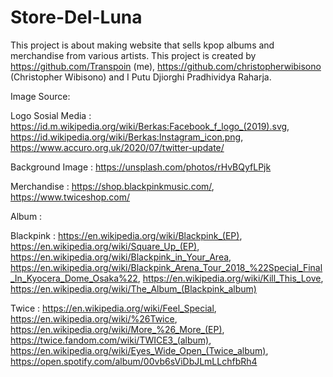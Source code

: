 # Store-Del-Luna
This project is about making website that sells kpop albums and merchandise from various artists. This project is created by https://github.com/Transpoin (me), https://github.com/christopherwibisono (Christopher Wibisono) and I Putu Djiorghi Pradhividya Raharja.

Image Source:

Logo Sosial Media :
https://id.m.wikipedia.org/wiki/Berkas:Facebook_f_logo_(2019).svg,
https://id.wikipedia.org/wiki/Berkas:Instagram_icon.png,
https://www.accuro.org.uk/2020/07/twitter-update/

Background Image :
https://unsplash.com/photos/rHvBQyfLPjk

Merchandise :
https://shop.blackpinkmusic.com/,
https://www.twiceshop.com/

Album :

Blackpink :
https://en.wikipedia.org/wiki/Blackpink_(EP),
https://en.wikipedia.org/wiki/Square_Up_(EP),
https://en.wikipedia.org/wiki/Blackpink_in_Your_Area,
https://en.wikipedia.org/wiki/Blackpink_Arena_Tour_2018_%22Special_Final_In_Kyocera_Dome_Osaka%22,
https://en.wikipedia.org/wiki/Kill_This_Love,
https://en.wikipedia.org/wiki/The_Album_(Blackpink_album)

Twice :
https://en.wikipedia.org/wiki/Feel_Special,
https://en.wikipedia.org/wiki/%26Twice,
https://en.wikipedia.org/wiki/More_%26_More_(EP),
https://twice.fandom.com/wiki/TWICE3_(album),
https://en.wikipedia.org/wiki/Eyes_Wide_Open_(Twice_album),
https://open.spotify.com/album/00vb6sViDbJLmLLchfbRh4
